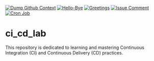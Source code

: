 [![Dump Github Context](https://github.com/tecknob/ci_cd_lab/actions/workflows/dump-context.yml/badge.svg)](https://github.com/tecknob/ci_cd_lab/actions/workflows/dump-context.yml)
[![Hello-Bye](https://github.com/tecknob/ci_cd_lab/actions/workflows/hello-bye.yml/badge.svg)](https://github.com/tecknob/ci_cd_lab/actions/workflows/hello-bye.yml)
[![Greetings](https://github.com/tecknob/ci_cd_lab/actions/workflows/first-issue-pr.yml/badge.svg)](https://github.com/tecknob/ci_cd_lab/actions/workflows/first-issue-pr.yml)
[![Issue Comment](https://github.com/tecknob/ci_cd_lab/actions/workflows/issue-comment.yml/badge.svg)](https://github.com/tecknob/ci_cd_lab/actions/workflows/issue-comment.yml)
[![Cron Job](https://github.com/tecknob/ci_cd_lab/actions/workflows/cron-job.yml/badge.svg)](https://github.com/tecknob/ci_cd_lab/actions/workflows/cron-job.yml)

# ci_cd_lab
This repository is dedicated to learning and mastering Continuous Integration (CI) and Continuous Delivery (CD) practices.
